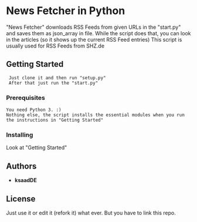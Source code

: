 # News Fetcher in Python

"News Fetcher" downloads RSS Feeds from given URLs in the "start.py" and saves them as json_array in file. 
While the script does that, you can look in the articles (so it shows up the current RSS Feed entries)
This script is usually used for RSS Feeds from SHZ.de

## Getting Started
```
 Just clone it and then run "setup.py"
 After that just run the "start.py"
```

### Prerequisites

```
You need Python 3. :) 
Nothing else, the script installs the essential modules when you run the instructions in "Getting Started"
```

### Installing

Look at "Getting Started"
 

## Authors

* **ksaadDE**

## License

Just use it or edit it (refork it) what ever.
But you have to link this repo.
